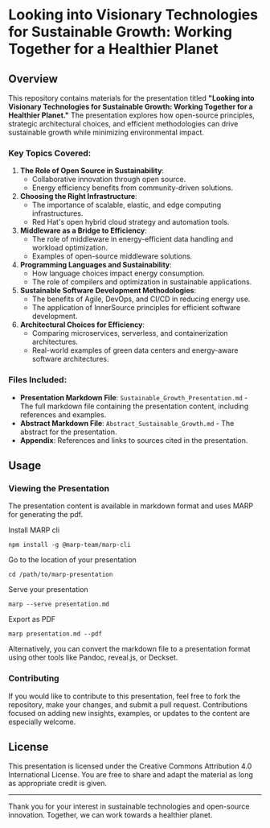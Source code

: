 # Looking into Visionary Technologies for Sustainable Growth: Working Together for a Healthier Planet

## Overview

This repository contains materials for the presentation titled **"Looking into Visionary Technologies for Sustainable Growth: Working Together for a Healthier Planet."** The presentation explores how open-source principles, strategic architectural choices, and efficient methodologies can drive sustainable growth while minimizing environmental impact.

### Key Topics Covered:
1. **The Role of Open Source in Sustainability**:
   - Collaborative innovation through open source.
   - Energy efficiency benefits from community-driven solutions.
2. **Choosing the Right Infrastructure**:
   - The importance of scalable, elastic, and edge computing infrastructures.
   - Red Hat's open hybrid cloud strategy and automation tools.
3. **Middleware as a Bridge to Efficiency**:
   - The role of middleware in energy-efficient data handling and workload optimization.
   - Examples of open-source middleware solutions.
4. **Programming Languages and Sustainability**:
   - How language choices impact energy consumption.
   - The role of compilers and optimization in sustainable applications.
5. **Sustainable Software Development Methodologies**:
   - The benefits of Agile, DevOps, and CI/CD in reducing energy use.
   - The application of InnerSource principles for efficient software development.
6. **Architectural Choices for Efficiency**:
   - Comparing microservices, serverless, and containerization architectures.
   - Real-world examples of green data centers and energy-aware software architectures.

### Files Included:
- **Presentation Markdown File**: `Sustainable_Growth_Presentation.md` - The full markdown file containing the presentation content, including references and examples.
- **Abstract Markdown File**: `Abstract_Sustainable_Growth.md` - The abstract for the presentation.
- **Appendix**: References and links to sources cited in the presentation.

## Usage

### Viewing the Presentation
The presentation content is available in markdown format and uses MARP for generating the pdf. 

Install MARP cli

```
npm install -g @marp-team/marp-cli
```

Go to the location of your presentation

```
cd /path/to/marp-presentation
```

Serve your presentation

```
marp --serve presentation.md
```

Export as PDF 
```
marp presentation.md --pdf
```

Alternatively, you can convert the markdown file to a presentation format using other tools like Pandoc, reveal.js, or Deckset.

### Contributing
If you would like to contribute to this presentation, feel free to fork the repository, make your changes, and submit a pull request. Contributions focused on adding new insights, examples, or updates to the content are especially welcome.

## License
This presentation is licensed under the Creative Commons Attribution 4.0 International License. You are free to share and adapt the material as long as appropriate credit is given.

---

Thank you for your interest in sustainable technologies and open-source innovation. Together, we can work towards a healthier planet.
